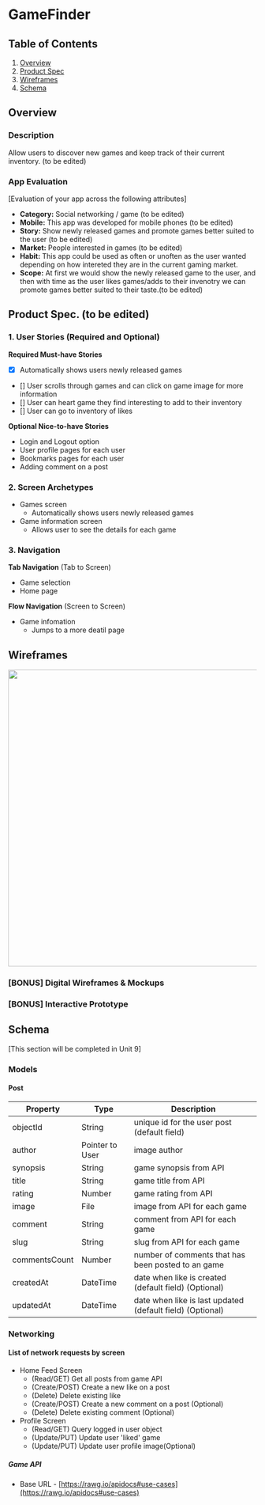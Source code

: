 # GameFinder

## Table of Contents
1. [Overview](#Overview)
1. [Product Spec](#Product-Spec)
1. [Wireframes](#Wireframes)
2. [Schema](#Schema)

## Overview
### Description
Allow users to discover new games and keep track of their current inventory.  (to be edited)

### App Evaluation
[Evaluation of your app across the following attributes]
- **Category:** Social networking / game  (to be edited)
- **Mobile:** This app was developed for mobile phones  (to be edited)
- **Story:** Show newly released games and promote games better suited to the user (to be edited)
- **Market:** People interested in games  (to be edited)
- **Habit:** This app could be used as often or unoften as the user wanted depending on how intereted they are in the current gaming market. 
- **Scope:** At first we would show the newly released game to the user, and then with time as the user likes games/adds to their invenotry we can promote games better suited to their taste.(to be edited) 

## Product Spec. (to be edited)

### 1. User Stories (Required and Optional)

**Required Must-have Stories**

- [X] Automatically shows users newly released games
- [] User scrolls through games and can click on game image for more information 
- [] User can heart game they find interesting to add to their inventory 
- [] User can go to inventory of likes 

**Optional Nice-to-have Stories**

* Login and Logout option 
* User profile pages for each user
* Bookmarks pages for each user
* Adding comment on a post

### 2. Screen Archetypes

* Games screen
   * Automatically shows users newly released games
* Game information screen 
   * Allows user to see the details for each game 

### 3. Navigation

**Tab Navigation** (Tab to Screen)

* Game selection
* Home page

**Flow Navigation** (Screen to Screen)

* Game infomation
   * Jumps to a more deatil page

## Wireframes
<img src="https://user-images.githubusercontent.com/90946653/161089641-b6e91b8a-8c60-4de8-8fe2-0210af51bbaf.JPG" width=600>

### [BONUS] Digital Wireframes & Mockups

### [BONUS] Interactive Prototype

## Schema 
[This section will be completed in Unit 9]
### Models
#### Post

   | Property      | Type     | Description |
   | ------------- | -------- | ------------|
   | objectId      | String   | unique id for the user post (default field) |
   | author        | Pointer to User| image author |
   | synopsis      | String   | game synopsis from API |
   | title         | String   | game title from API |
   | rating        | Number   | game rating from API |
   | image         | File     | image from API for each game|
   | comment       | String   | comment from API for each game |
   | slug          | String   | slug from API for each game|
   | commentsCount | Number   | number of comments that has been posted to an game| 
   | createdAt     | DateTime | date when like is created (default field) (Optional)| 
   | updatedAt     | DateTime | date when like is last updated (default field) (Optional)|
### Networking
#### List of network requests by screen
   - Home Feed Screen
      - (Read/GET) Get all posts from game API 
      - (Create/POST) Create a new like on a post 
      - (Delete) Delete existing like
      - (Create/POST) Create a new comment on a post (Optional)
      - (Delete) Delete existing comment (Optional)
   - Profile Screen
      - (Read/GET) Query logged in user object
      - (Update/PUT) Update user 'liked' game 
      - (Update/PUT) Update user profile image(Optional)

##### Game API
- Base URL - [https://rawg.io/apidocs#use-cases](https://rawg.io/apidocs#use-cases)
